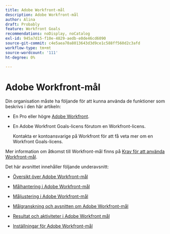 ```yaml
---
title: Adobe Workfront-mål
description: Adobe Workfront-mål
author: Alina
draft: Probably
feature: Workfront Goals
recommendations: noDisplay, noCatalog
exl-id: 945a7d15-f10e-4829-aedb-e0de46cd6090
source-git-commit: c4e5aea70a8013643d3d9ce1c588ff560d2c3afd
workflow-type: tm+mt
source-wordcount: '111'
ht-degree: 0%

---
```


# Adobe Workfront-mål

<!--drafted for P&P new model: the note at the top will need to be replaced with this:

Your organization must have the following to use the functionality described in this article:

* For the legacy plan and license structure: 

  * A Pro or higher [Adobe Workfront plan](https://www.workfront.com/plans). 
  * An Adobe Workfront Goals license in addition to a Workfront license.

* For the current plan and license structure:

  * An Ultimate plan 
    
    Or
    
    An additional license for Adobe Workfront Goals for the Prime or Select Adobe Workfront plans. <is there a link we can add here for the plans and what they contain?!>

Contact your Workfront account manager to learn about a Workfront Goals license.

For additional information about access to Workfront Goals, see [Requirements to use Workfront Goals](../workfront-goals/goal-management/access-needed-for-wf-goals.md).
-->

Din organisation måste ha följande för att kunna använda de funktioner som beskrivs i den här artikeln:

* En Pro eller högre [Adobe Workfront](https://www.workfront.com/plans).
* En Adobe Workfront Goals-licens förutom en Workfront-licens.

  Kontakta er kontoansvarige på Workfront för att få veta mer om en Workfront Goals-licens.

Mer information om åtkomst till Workfront-mål finns på [Krav för att använda Workfront-mål](../workfront-goals/goal-management/access-needed-for-wf-goals.md).

Det här avsnittet innehåller följande underavsnitt:

* [Översikt över Adobe Workfront-mål](../workfront-goals/goal-management/wf-goals-overview.md)
* [Målhantering i Adobe Workfront-mål](../workfront-goals/goal-management/goal-management.md)
* [Måljustering i Adobe Workfront-mål](../workfront-goals/goal-alignment/goal-alignment.md)
* [Målgranskning och avsnitten om Adobe Workfront-mål](../workfront-goals/goal-review-and-workfront-goals-sections/goal-review-wf-goals-sections.md)
* [Resultat och aktiviteter i Adobe Workfront mål](../workfront-goals/results-and-activities/results-and-activities.md)

  <!--
  <li>Tips, tricks, and troubleshooting for Workfront Goals (might come after GA)</li>
  -->

* [Inställningar för Adobe Workfront-mål](../workfront-goals/workfront-goals-settings/wf-goals-settings.md)
